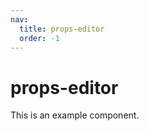 ```yaml
---
nav:
  title: props-editor
  order: -1
---
```


# props-editor

This is an example component.

<!-- ```jsx
import Foo from '@an/props-editor';

export default () => <Foo title="Hello dumi!" />
``` -->
